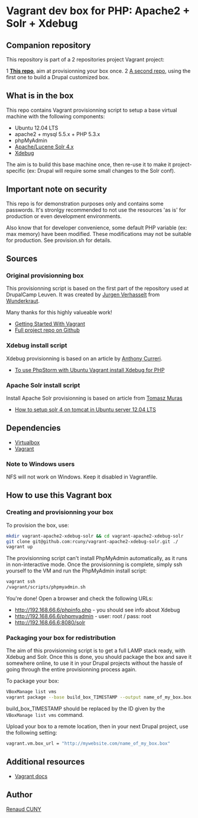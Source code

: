 # Vagrant dev box for PHP: Apache2 + Solr + Xdebug

## Companion repository
This repository is part of a 2 repositories project Vagrant project:

1 [**This repo**](https://github.com/rcuny/vagrant-apache2-xdebug-solr), aim at provisionning your box once.
2 [A second repo](https://github.com/rcuny/vagrant-drupal-xdebug-solr), using the first one to build a Drupal customized box.

## What is in the box
This repo contains Vagrant provisionning script to setup a base virtual machine with the following components:

* Ubuntu 12.04 LTS
* apache2 + mysql 5.5.x + PHP 5.3.x
* phpMyAdmin
* [Apache/Lucene Solr 4.x](http://lucene.apache.org/solr/)
* [Xdebug](http://xdebug.org)

The aim is to build this base machine once, then re-use it to make it project-specific (ex: Drupal will require some small changes to the Solr conf).


## Important note on security

This repo is for demonstration purposes only and contains some passwords. 
It's stronlgy recommended to not use the resources 'as is' for production or even development environments.

Also know that for developer convenience, some default PHP variable (ex: max memory) have been modified. These modifications may not be suitable for production. See provision.sh for details.


## Sources

### Original provisionning box
This provisionning script is based on the first part of the repository used at DrupalCamp Leuven. It was created by [Jurgen Verhasselt](http://wunderkraut.com/people/jurgen-verhasselt) from [Wunderkraut](http://wunderkraut.com).

Many thanks for this highly valueable work!

* [Getting Started With Vagrant](http://wunderkraut.com/blog/drupalcamp-leuven-getting-started-with-vagrant/2013-09-17)
* [Full project repo on Github](https://github.com/sjugge/DCL13_Vagrant)


### Xdebug install script
Xdebug provisionning is based on an article by [Anthony Curreri](http://www.mailbeyond.com).

* [To use PhpStorm with Ubuntu Vagrant install Xdebug for PHP](http://www.mailbeyond.com/phpstorm-vagrant-install-xdebug-php)

### Apache Solr install script
Install Apache Solr provisionning is based on article from [Tomasz Muras](https://twitter.com/zabuch)

* [How to setup solr 4 on tomcat in Ubuntu server 12.04 LTS](http://jmuras.com/blog/2012/setup-solr-4-tomcat-ubuntu-server-12-04-lts/)


## Dependencies

* [Virtualbox](https://www.virtualbox.org/wiki/Downloads)
* [Vagrant](http://downloads.vagrantup.com/)


### Note to Windows users

NFS will not work on Windows. Keep it disabled in Vagrantfile.


## How to use this Vagrant box

### Creating and provisionning your box

To provision the box, use:

``` bash
mkdir vagrant-apache2-xdebug-solr && cd vagrant-apache2-xdebug-solr
git clone git@github.com:rcuny/vagrant-apache2-xdebug-solr.git ./
vagrant up
```

The provisionning script can't install PhpMyAdmin automatically, as it runs in non-interactive mode. Once the provisionning is complete, simply ssh yourself to the VM and run the PhpMyAdmin install script:

``` bash
vagrant ssh
/vagrant/scripts/phpmyadmin.sh
```

You're done! Open a browser and check the following URLs:

* http://192.168.66.6/phpinfo.php - you should see info about Xdebug
* http://192.168.66.6/phpmyadmin - user: root / pass: root
* http://192.168.66.6:8080/solr



### Packaging your box for redistribution

The aim of this provisionning script is to get a full LAMP stack ready, with Xdebug and Solr.
Once this is done, you should package the box and save it somewhere online, to use it in your Drupal projects without the hassle of going through the entire provisionning process again.

To package your box:

``` bash
VBoxManage list vms
vagrant package --base build_box_TIMESTAMP --output name_of_my_box.box
```

build_box_TIMESTAMP should be replaced by the ID given by the `VBoxManage list vms` command.

Upload your box to a remote location, then in your next Drupal project, use the following setting:

``` bash
vagrant.vm.box_url = "http://mywebsite.com/name_of_my_box.box"
```


## Additional resources

* [Vagrant docs](http://docs.vagrantup.com/)


## Author
[Renaud CUNY](http://renaud-cuny.com)


